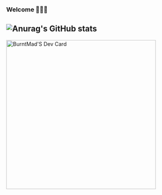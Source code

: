 ### Welcome 👋👋👋

![Anurag's GitHub stats](https://github-readme-stats.vercel.app/api?username=burntmad&show_icons=true&theme=transparent&title_color=FF3F33&text_color=FFFFFF&icon_color=4AF04C&border_color=1C37E7&ring_color=E7DE1C&bg_color=0A0C10)
---
<a href="https://app.daily.dev/DailyDevTips"><img src="https://github.com/burntmad/burntmad/blob/master/devcard.svg" width="400" alt="BurntMad'S Dev Card"/></a>

